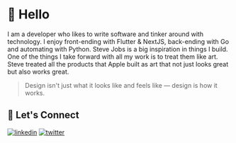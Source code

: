 
# 👋 Hello

I am a developer who likes to write software and tinker around with technology.
I enjoy front-ending with Flutter & NextJS, back-ending with Go and automating with Python.
Steve Jobs is a big inspiration in things I build. One of the things I take forward
with all my work is to treat them like art. Steve treated all the products that Apple built
as art that not just looks great but also works great.

> Design isn't just what it looks like and feels like — design is how it works.

## 🔗 Let's Connect
[![linkedin](https://img.shields.io/badge/linkedin-0A66C2?style=for-the-badge&logo=linkedin&logoColor=white)](https://www.linkedin.com/in/manovik18/) [![twitter](https://img.shields.io/badge/X-000000?style=for-the-badge&logo=X&logoColor=white)](https://www.x.com/ManoVik18)
